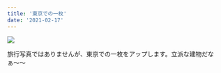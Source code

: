 ```yaml
---
title: '東京での一枚'
date: '2021-02-17'
---
```


<img src="/images/tokyo.jpg" />

旅行写真ではありませんが、東京での一枚をアップします。立派な建物だなぁ〜〜